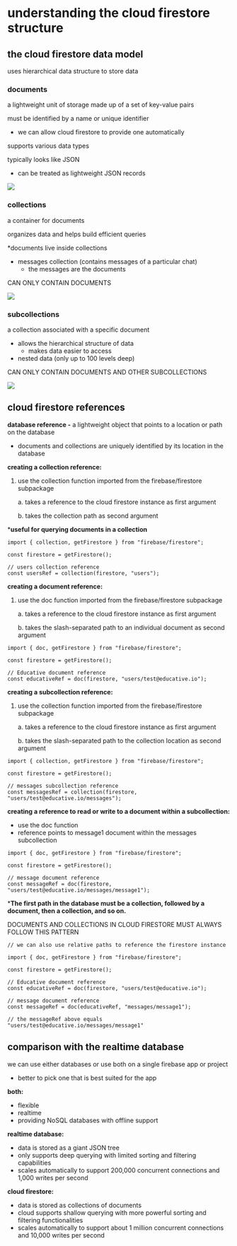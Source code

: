 # understanding the cloud firestore structure

## the cloud firestore data model
uses hierarchical data structure to store data

### documents
a lightweight unit of storage made up of a set of key-value pairs

must be identified by a name or unique identifier
- we can allow cloud firestore to provide one automatically

supports various data types

typically looks like JSON
- can be treated as lightweight JSON records

![](../assets/documents.png)

### collections
a container for documents

organizes data and helps build efficient queries

*documents live inside collections
- messages collection (contains messages of a particular chat)
    - the messages are the documents

CAN ONLY CONTAIN DOCUMENTS

![](../assets/collections.png)

### subcollections
a collection associated with a specific document
- allows the hierarchical structure of data
    - makes data easier to access
- nested data (only up to 100 levels deep)

CAN ONLY CONTAIN DOCUMENTS AND OTHER SUBCOLLECTIONS

![](../assets/subcollections.png)

## cloud firestore references
**database reference -** a lightweight object that points to a location or path on the database

- documents and collections are uniquely identified by its location in the database

**creating a collection reference:**

1. use the collection function imported from the firebase/firestore subpackage

    a. takes a reference to the cloud firestore instance as first argument

    b. takes the collection path as second argument

***useful for querying documents in a collection**

```
import { collection, getFirestore } from "firebase/firestore";

const firestore = getFirestore();

// users collection reference
const usersRef = collection(firestore, "users");
```

**creating a document reference:**

1. use the doc function imported from the firebase/firestore subpackage

    a. takes a reference to the cloud firestore instance as first argument

    b. takes the slash-separated path to an individual document as second argument

```
import { doc, getFirestore } from "firebase/firestore";

const firestore = getFirestore();

// Educative document reference
const educativeRef = doc(firestore, "users/test@educative.io");
```

**creating a subcollection reference:**

1. use the collection function imported from the firebase/firestore subpackage

    a. takes a reference to the cloud firestore instance as first argument

    b. takes the slash-separated path to the collection location as second argument

```
import { collection, getFirestore } from "firebase/firestore";

const firestore = getFirestore();

// messages subcollection reference
const messagesRef = collection(firestore, "users/test@educative.io/messages");
```

**creating a reference to read or write to a document within a subcollection:**
- use the doc function
- reference points to message1 document within the messages subcollection

```
import { doc, getFirestore } from "firebase/firestore";

const firestore = getFirestore();

// message document reference
const messageRef = doc(firestore, "users/test@educative.io/messages/message1");
```

***The first path in the database must be a collection, followed by a document, then a collection, and so on.**

DOCUMENTS AND COLLECTIONS IN CLOUD FIRESTORE MUST ALWAYS FOLLOW THIS PATTERN

```
// we can also use relative paths to reference the firestore instance

import { doc, getFirestore } from "firebase/firestore";

const firestore = getFirestore();

// Educative document reference
const educativeRef = doc(firestore, "users/test@educative.io");

// message document reference
const messageRef = doc(educativeRef, "messages/message1");

// the messageRef above equals "users/test@educative.io/messages/message1"
```

## comparison with the realtime database
we can use either databases or use both on a single firebase app or project
- better to pick one that is best suited for the app

**both:** 
- flexible
- realtime
- providing NoSQL databases with offline support

**realtime database:**
- data is stored as a giant JSON tree
- only supports deep querying with limited sorting and filtering capabilities
- scales automatically to support 200,000 concurrent connections and 1,000 writes per second

**cloud firestore:** 
- data is stored as collections of documents
- cloud supports shallow querying with more powerful sorting and filtering functionalities
- scales automatically to support about 1 million concurrent connections and 10,000 writes per second
